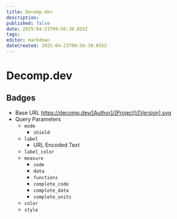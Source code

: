 ```yaml
---
title: Decomp.dev
description: 
published: false
date: 2025-04-23T09:56:30.855Z
tags: 
editor: markdown
dateCreated: 2025-04-23T09:56:30.855Z
---
```


# Decomp.dev

## Badges
- Base URL https://decomp.dev/[Author]/[Project]/[Version].svg
- Query Parameters
	- `mode`
  		- `shield`
  - `label`
  	- URL Encoded Text
  - `label_color`
  - `measure`
  	- `code`
    - `data`
    - `functions`
    - `complete_code`
    - `complete_data`
    - `complete_units`
  - `color`
  - `style`